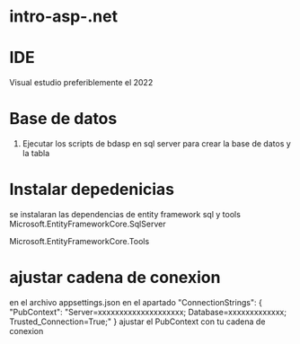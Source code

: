# intro-asp-.net
# IDE
Visual estudio preferiblemente el 2022
# Base de datos
1. Ejecutar los scripts de bdasp en sql server para crear la base de datos y la tabla
# Instalar depedenicias
se instalaran las dependencias de entity framework sql y tools
Microsoft.EntityFrameworkCore.SqlServer

Microsoft.EntityFrameworkCore.Tools

# ajustar cadena de conexion
en el archivo appsettings.json en el apartado "ConnectionStrings": {
    "PubContext": "Server=xxxxxxxxxxxxxxxxxxxx; Database=xxxxxxxxxxxxx; Trusted_Connection=True;"
  }
ajustar el PubContext con tu cadena de conexion

